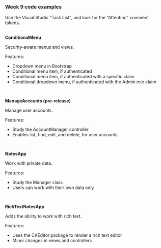 ### Week 9 code examples  

Use the Visual Studio "Task List", and look for the "Attention" comment tokens.  
<br>

**ConditionalMenu**

Security-aware menus and views.  

Features:
- Dropdown menu in Bootstrap
- Conditional menu item, if authenticated
- Conditional menu item, if authenticated with a specific claim
- Conditional dropdown menu, if authenticated with the Admin role claim  
<br>

**ManageAccounts (pre-release)**

Manage user accounts.  

Features:
- Study the AccountManager controller
- Enables list, find, edit, and delete, for user accounts  
<br>

**NotesApp**

Work with private data.  

Features:
- Study the Manager class
- Users can work with their own data only  
<br>

**RichTextNotesApp**

Adds the ability to work with rich text.  

Features:
- Uses the CKEditor package to render a rich text editor
- Minor changes in views and controllers  
